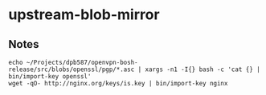 # upstream-blob-mirror

## Notes

    echo ~/Projects/dpb587/openvpn-bosh-release/src/blobs/openssl/pgp/*.asc | xargs -n1 -I{} bash -c 'cat {} | bin/import-key openssl'
    wget -qO- http://nginx.org/keys/is.key | bin/import-key nginx
